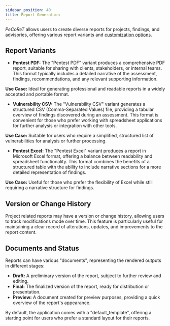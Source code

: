 ```yaml
---
sidebar_position: 40
title: Report Generation
---
```


*PeCoReT* allows users to create diverse reports for projects, findings, and advisories, offering various report variants and [customization options](/docs/customizations/report_templates).


## Report Variants

* **Pentest PDF:** The "Pentest PDF" variant produces a comprehensive PDF report, suitable for sharing with clients, stakeholders, or internal teams. 
This format typically includes a detailed narrative of the assessment, findings, recommendations, and any relevant supporting information.

**Use Case:** Ideal for generating professional and readable reports in a widely accepted and portable format.

* **Vulnerability CSV:** The "Vulnerability CSV" variant generates a structured CSV (Comma-Separated Values) file, providing a tabular overview of findings discovered during an assessment.
This format is convenient for those who prefer working with spreadsheet applications for further analysis or integration with other tools.

**Use Case:** Suitable for users who require a simplified, structured list of vulnerabilities for analysis or further processing.

* **Pentest Excel:** The "Pentest Excel" variant produces a report in Microsoft Excel format, offering a balance between readability and spreadsheet functionality.
This format combines the benefits of a structured table with the ability to include narrative sections for a more detailed representation of findings.

**Use Case:** Useful for those who prefer the flexibility of Excel while still requiring a narrative structure for findings.

## Version or Change History

Project related reports may have a version or change history, allowing users to track modifications mode over time.
This feature is particularly useful for maintaining a clear record of alterations, updates, and improvements to the report content.


## Documents and Status
Reports can have various "documents", representing the rendered outputs in different stages:

* **Draft:** A preliminary version of the report, subject to further review and editing.
* **Final:** The finalized version of the report, ready for distribution or presentation.
* **Preview:** A document created for preview purposes, providing a quick overview of the report's appearance.

By default, the application comes with a "default_template", offering a starting point for users who prefer a standard layout for their reports.
